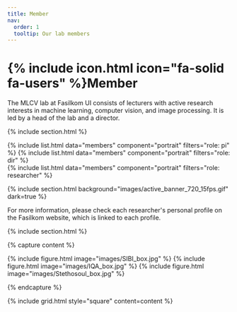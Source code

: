 ```yaml
---
title: Member
nav:
  order: 1
  tooltip: Our lab members
---
```


# {% include icon.html icon="fa-solid fa-users" %}Member

The MLCV lab at Fasilkom UI consists of lecturers with active research interests in machine learning, computer vision, and image processing. It is led by a head of the lab and a director.

{% include section.html %}

{% include list.html data="members" component="portrait" filters="role: pi" %}
{% include list.html data="members" component="portrait" filters="role: dir" %}
<br />
{% include list.html data="members" component="portrait" filters="role: researcher" %}


{% include section.html background="images/active_banner_720_15fps.gif" dark=true %}

For more information, please check each researcher's personal profile on the Fasilkom website, which is linked to each profile.

{% include section.html %}

{% capture content %}

{% include figure.html image="images/SIBI_box.jpg" %}
{% include figure.html image="images/IQA_box.jpg" %}
{% include figure.html image="images/Stethosoul_box.jpg" %}

{% endcapture %}

{% include grid.html style="square" content=content %}
